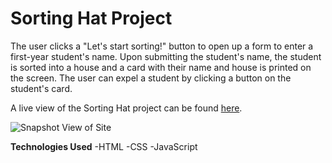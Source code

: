 # Sorting Hat Project
The user clicks a "Let's start sorting!" button to open up a form to enter a first-year student's name. Upon submitting the student's name, the student is sorted into a house and a card with their name and house is printed on the screen. The user can expel a student by clicking a button on the student's card.

A live view of the Sorting Hat project can be found [here](https://sorting-hat-by-kait.netlify.app/ "Sorting Hat Project").

![Snapshot View of Site](/assets/sorting-hat.gif)

**Technologies Used**
-HTML
-CSS
-JavaScript